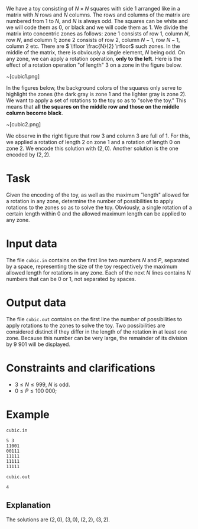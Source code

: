 
We have a toy consisting of $N \times N$ squares with side $1$ arranged like in a matrix with $N$ rows and $N$ columns. The rows and columns of the matrix are numbered from $1$ to $N$, and $N$ is always odd. The squares can be white and we will code them as $0$, or black and we will code them as $1$. We divide the matrix into concentric zones as follows: zone $1$ consists of row $1$, column $N$, row $N$, and column $1$; zone $2$ consists of row $2$, column $N - 1$, row $N - 1$, column $2$ etc. There are $ \lfloor \frac{N}{2} \rfloor$ such zones. In the middle of the matrix, there is obviously a single element, $N$ being odd. On any zone, we can apply a rotation operation, **only to the left**. Here is the effect of a rotation operation "of length" $3$ on a zone in the figure below.

~[cubic1.png]

In the figures below, the background colors of the squares only serve to highlight the zones (the dark gray is zone $1$ and the lighter gray is zone $2$). We want to apply a set of rotations to the toy so as to "solve the toy." This means that **all the squares on the middle row and those on the middle column become black**.

~[cubic2.png]

We observe in the right figure that row $3$ and column $3$ are full of $1$. For this, we applied a rotation of length $2$ on zone $1$ and a rotation of length $0$ on zone $2$. We encode this solution with $(2, 0)$. Another solution is the one encoded by $(2, 2)$.

# Task

Given the encoding of the toy, as well as the maximum "length" allowed for a rotation in any zone, determine the number of possibilities to apply rotations to the zones so as to solve the toy. Obviously, a single rotation of a certain length within $0$ and the allowed maximum length can be applied to any zone.

# Input data

The file `cubic.in` contains on the first line two numbers $N$ and $P$, separated by a space, representing the size of the toy respectively the maximum allowed length for rotations in any zone. Each of the next $N$ lines contains $N$ numbers that can be $0$ or $1$, not separated by spaces.

# Output data

The file `cubic.out` contains on the first line the number of possibilities to apply rotations to the zones to solve the toy. Two possibilities are considered distinct if they differ in the length of the rotation in at least one zone. Because this number can be very large, the remainder of its division by $9\ 901$ will be displayed.

# Constraints and clarifications

* $3 \leq N \leq 999$, $N$ is odd.
* $0 \leq P \leq 100\ 000$;

# Example

`cubic.in`
```
5 3
11001
00111
11111
11111
11111
```

`cubic.out`
```
4
```

## Explanation

The solutions are $(2, 0)$, $(3, 0)$, $(2, 2)$, $(3, 2)$.
